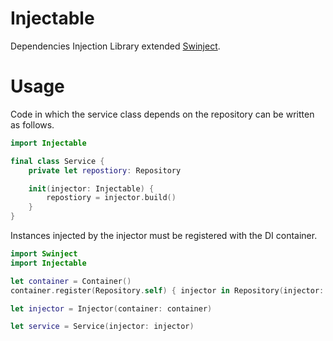 # Injectable

Dependencies Injection Library extended [Swinject](https://github.com/Swinject/Swinject).

# Usage
Code in which the service class depends on the repository can be written as follows.

```swift
import Injectable

final class Service {
    private let repostiory: Repository

    init(injector: Injectable) {
        repostiory = injector.build()
    }
}
```

Instances injected by the injector must be registered with the DI container.

```swift
import Swinject
import Injectable

let container = Container()
container.register(Repository.self) { injector in Repository(injector: inejctor) }

let injector = Injector(container: container)

let service = Service(injector: injector)
```
